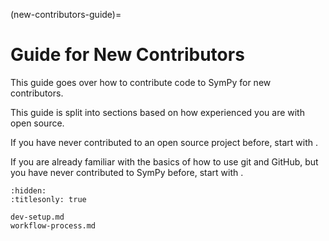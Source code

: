 (new-contributors-guide)=
# Guide for New Contributors

This guide goes over how to contribute code to SymPy for new contributors.

This guide is split into sections based on how experienced you are with open source.

If you have never contributed to an open source project before, start with
**[](./dev-setup.md)**.

If you are already familiar with the basics of how to use git and GitHub, but
you have never contributed to SymPy before, start with
**[](./workflow-process.md)**.

```{toctree}
:hidden:
:titlesonly: true

dev-setup.md
workflow-process.md
```
